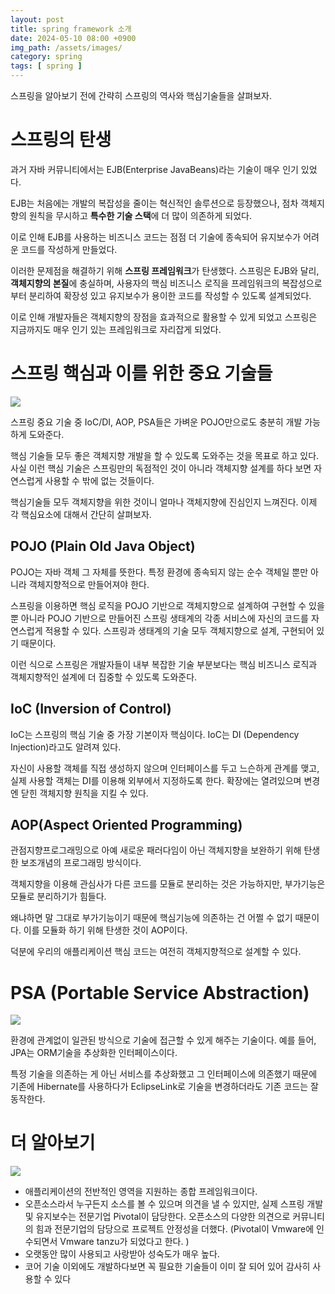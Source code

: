 ```yaml
---
layout: post
title: spring framework 소개
date: 2024-05-10 08:00 +0900
img_path: /assets/images/
category: spring
tags: [ spring ]
---
```


스프링을 알아보기 전에 간략히 스프링의 역사와 핵심기술들을 살펴보자.

# 스프링의 탄생
과거 자바 커뮤니티에서는 EJB(Enterprise JavaBeans)라는 기술이 매우 인기 있었다. 

EJB는 처음에는 개발의 복잡성을 줄이는 혁신적인 솔루션으로 등장했으나, 점차 객체지향의 원칙을 무시하고 **특수한 기술 스택**에 더 많이 의존하게 되었다. 

이로 인해 EJB를 사용하는 비즈니스 코드는 점점 더 기술에 종속되어 유지보수가 어려운 코드를 작성하게 만들었다.

이러한 문제점을 해결하기 위해 **스프링 프레임워크**가 탄생했다. 스프링은 EJB와 달리, **객체지향의 본질**에 충실하며, 사용자의 핵심 비즈니스 로직을 프레임워크의 복잡성으로부터 분리하여 확장성 있고 유지보수가 용이한 코드를 작성할 수 있도록 설계되었다. 

이로 인해 개발자들은 객체지향의 장점을 효과적으로 활용할 수 있게 되었고 스프링은 지금까지도 매우 인기 있는 프레임워크로 자리잡게 되었다.

# 스프링 핵심과 이를 위한 중요 기술들

![]({{site.url}}/assets/images/spring-1.png)

스프링 중요 기술 중 IoC/DI, AOP, PSA들은 가벼운 POJO만으로도 충분히 개발 가능하게 도와준다.

핵심 기술들 모두 좋은 객체지향 개발을 할 수 있도록 도와주는 것을 목표로 하고 있다. 사실 이런 핵심 기술은 스프링만의 독점적인 것이 아니라 객체지향 설계를 하다 보면 자연스럽게 사용할 수 밖에 없는 것들이다.

핵심기술들 모두 객체지향을 위한 것이니 얼마나 객체지향에 진심인지 느껴진다. 이제 각 핵심요소에 대해서 간단히 살펴보자. 


## POJO (Plain Old Java Object)
POJO는 자바 객체 그 자체를 뜻한다. 특정 환경에 종속되지 않는 순수 객체일 뿐만 아니라 객체지향적으로 만들어져야 한다.

스프링을 이용하면 핵심 로직을 POJO 기반으로 객체지향으로 설계하여 구현할 수 있을 뿐 아니라 POJO 기반으로 만들어진 스프링 생태계의 각종 서비스에 자신의 코드를 자연스럽게 적용할 수 있다. 스프링과 생태계의 기술 모두 객체지향으로 설계, 구현되어 있기 때문이다.

이런 식으로 스프링은 개발자들이 내부 복잡한 기술 부분보다는 핵심 비즈니스 로직과 객체지향적인 설계에 더 집중할 수 있도록 도와준다.

## IoC (Inversion of Control)
IoC는 스프링의 핵심 기술 중 가장 기본이자 핵심이다. IoC는 DI (Dependency Injection)라고도 알려져 있다.

자신이 사용할 객체를 직접 생성하지 않으며 인터페이스를 두고 느슨하게 관계를 맺고, 실제 사용할 객체는 DI를 이용해 외부에서 지정하도록 한다. 확장에는 열려있으며 변경엔 닫힌 객체지향 원칙을 지킬 수 있다.

## AOP(Aspect Oriented Programming)
관점지향프로그래밍으로 아예 새로운 패러다임이 아닌 객체지향을 보완하기 위해 탄생한 보조개념의 프로그래밍 방식이다.

객체지향을 이용해 관심사가 다른 코드를 모듈로 분리하는 것은 가능하지만, 부가기능은 모듈로 분리하기가 힘들다.

왜냐하면 말 그대로 부가기능이기 때문에 핵심기능에 의존하는 건 어쩔 수 없기 때문이다. 이를 모듈화 하기 위해 탄생한 것이 AOP이다. 

덕분에 우리의 애플리케이션 핵심 코드는 여전히 객체지향적으로 설계할 수 있다.

# PSA (Portable Service Abstraction)

![]({{site.url}}/assets/images/spring-2.png)

환경에 관계없이 일관된 방식으로 기술에 접근할 수 있게 해주는 기술이다. 예를 들어, JPA는 ORM기술을 추상화한 인터페이스이다. 

특정 기술을 의존하는 게 아닌 서비스를 추상화했고 그 인터페이스에 의존했기 때문에 기존에 Hibernate를 사용하다가 EclipseLink로 기술을 변경하더라도 기존 코드는 잘 동작한다. 


# 더 알아보기
![]({{site.url}}/assets/images/spring-3.png)

- 애플리케이션의 전반적인 영역을 지원하는 종합 프레임워크이다.
- 오픈소스라서 누구든지 소스를 볼 수 있으며 의견을 낼 수 있지만, 실제 스프링 개발 및 유지보수는 전문기업 Pivotal이 담당한다. 오픈소스의 다양한 의견으로 커뮤니티의 힘과 전문기업의 담당으로 프로젝트 안정성을 더했다. (Pivotal이 Vmware에 인수되면서 Vmware tanzu가 되었다고 한다. )
- 오랫동안 많이 사용되고 사랑받아 성숙도가 매우 높다.
- 코어 기술 이외에도 개발하다보면 꼭 필요한 기술들이 이미 잘 되어 있어 감사히 사용할 수 있다
